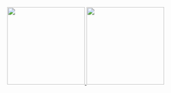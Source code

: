 <div>
  <a href="https://github.com/diogenesdie">
  <img height="180em" src="https://github-readme-stats.vercel.app/api?username=diogenesdie&show_icons=true&theme=dracula&include_all_commits=true&count_private=true"/>
  <img height="180em" src="https://github-readme-stats.vercel.app/api/top-langs/?username=diogenesdie&layout=compact&langs_count=16&theme=dracula"/>
</div>
